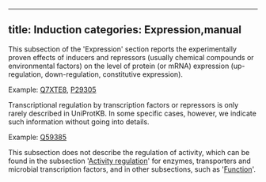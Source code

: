 
---
title: Induction
categories: Expression,manual
---

This subsection of the 'Expression' section reports the experimentally proven effects of inducers and repressors (usually chemical compounds or environmental factors) on the level of protein (or mRNA) expression (up-regulation, down-regulation, constitutive expression).

Example: [Q7XTE8](http://www.uniprot.org/uniprot/Q7XTE8#expression), [P29305](http://www.uniprot.org/uniprot/P29305#expression)

Transcriptional regulation by transcription factors or repressors is only rarely described in UniProtKB. In some specific cases, however, we indicate such information without going into details.

Example: [Q59385](http://www.uniprot.org/uniprot/Q59385#expression)

This subsection does not describe the regulation of activity, which can be found in the subsection '[Activity regulation](http://www.uniprot.org/manual/activity_regulation)' for enzymes, transporters and microbial transcription factors, and in other subsections, such as '[Function](http://www.uniprot.org/manual/function)'.
        